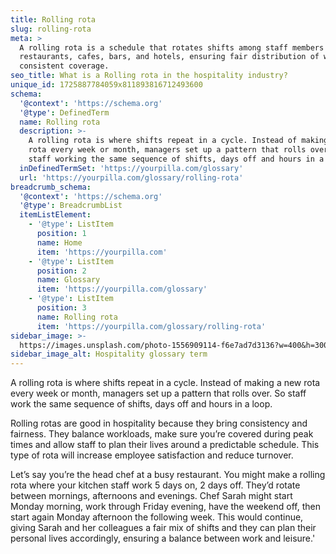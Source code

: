 ```yaml
---
title: Rolling rota
slug: rolling-rota
meta: >
  A rolling rota is a schedule that rotates shifts among staff members in
  restaurants, cafes, bars, and hotels, ensuring fair distribution of work and
  consistent coverage.
seo_title: What is a Rolling rota in the hospitality industry?
unique_id: 1725887784059x811893816712493600
schema:
  '@context': 'https://schema.org'
  '@type': DefinedTerm
  name: Rolling rota
  description: >-
    A rolling rota is where shifts repeat in a cycle. Instead of making a new
    rota every week or month, managers set up a pattern that rolls over, with
    staff working the same sequence of shifts, days off and hours in a loop.
  inDefinedTermSet: 'https://yourpilla.com/glossary'
  url: 'https://yourpilla.com/glossary/rolling-rota'
breadcrumb_schema:
  '@context': 'https://schema.org'
  '@type': BreadcrumbList
  itemListElement:
    - '@type': ListItem
      position: 1
      name: Home
      item: 'https://yourpilla.com'
    - '@type': ListItem
      position: 2
      name: Glossary
      item: 'https://yourpilla.com/glossary'
    - '@type': ListItem
      position: 3
      name: Rolling rota
      item: 'https://yourpilla.com/glossary/rolling-rota'
sidebar_image: >-
  https://images.unsplash.com/photo-1556909114-f6e7ad7d3136?w=400&h=300&fit=crop&auto=format
sidebar_image_alt: Hospitality glossary term
---
```

A rolling rota is where shifts repeat in a cycle. Instead of making a new rota every week or month, managers set up a pattern that rolls over. So staff work the same sequence of shifts, days off and hours in a loop.

Rolling rotas are good in hospitality because they bring consistency and fairness. They balance workloads, make sure you’re covered during peak times and allow staff to plan their lives around a predictable schedule. This type of rota will increase employee satisfaction and reduce turnover.

Let’s say you’re the head chef at a busy restaurant. You might make a rolling rota where your kitchen staff work 5 days on, 2 days off. They’d rotate between mornings, afternoons and evenings. Chef Sarah might start Monday morning, work through Friday evening, have the weekend off, then start again Monday afternoon the following week. This would continue, giving Sarah and her colleagues a fair mix of shifts and they can plan their personal lives accordingly, ensuring a balance between work and leisure.'
